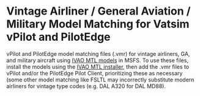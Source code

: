 # Vintage Airliner / General Aviation / Military Model Matching for Vatsim vPilot and PilotEdge
vPilot and PilotEdge model matching files (.vmr) for vintage airliners, GA, and military aircraft using [IVAO MTL models](https://mtl.ivao.aero/catalog) in MSFS. To use these files, install the models using the [IVAO MTL installer](https://mtl.ivao.aero/installer), then add the .vmr files to vPilot and/or the PilotEdge Pilot Client, prioritizing these as necessary (some other model matching like FSLTL may incorrectly substitute modern airliners for vintage type codes (e.g. DAL A320 for DAL MD88).
